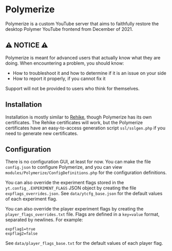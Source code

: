# Polymerize
Polymerize is a custom YouTube server that aims to faithfully restore the desktop Polymer YouTube
frontend from December of 2021.

## ⚠️ NOTICE ⚠️
Polymerize is meant for advanced users that actually know what they are doing. When encountering a
problem, you should know:

- How to troubleshoot it and how to determine if it is an issue on your side
- How to report it properly, if you cannot fix it

Support will not be provided to users who think for themselves.
<!-- ^ tfw r/oldyoutubelayout -->

## Installation
Installation is mostly similar to [Rehike](https://github.com/Rehike/Rehike), though Polymerize has
its own certificates. The Rehike certificates will work, but the Polymerize certificates have an
easy-to-access generation script `ssl/sslgen.php` if you need to generate new certificates.

## Configuration
There is no configuration GUI, at least for now. You can make the file `config.json` to configure
Polymerize, and you can view `modules/Polymerize/ConfigDefinitions.php` for the configuration
definitions.

You can also override the experiment flags stored in the `yt.config_.EXPERIMENT_FLAGS` JSON object
by creating the file `expflags_overrides.json`. See `data/ytcfg_base.json` for the default values
of each experiment flag.

You can also override the player experiment flags by creating the `player_flags_overrides.txt` file.
Flags are defined in a `key=value` format, separated by newlines. For example:

```
expflag1=true
expflag2=false
```

See `data/player_flags_base.txt` for the default values of each player flag.